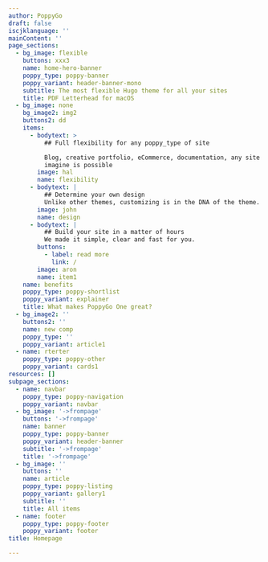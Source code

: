 ```yaml
---
author: PoppyGo
draft: false
iscjklanguage: ''
mainContent: ''
page_sections:
  - bg_image: flexible
    buttons: xxx3
    name: home-hero-banner
    poppy_type: poppy-banner
    poppy_variant: header-banner-mono
    subtitle: The most flexible Hugo theme for all your sites
    title: PDF Letterhead for macOS
  - bg_image: none
    bg_image2: img2
    buttons2: dd
    items:
      - bodytext: >
          ## Full flexibility for any poppy_type of site

          Blog, creative portfolio, eCommerce, documentation, any site you can
          imagine is possible
        image: hal
        name: flexibility
      - bodytext: |
          ## Determine your own design
          Unlike other themes, customizing is in the DNA of the theme.
        image: john
        name: design
      - bodytext: |
          ## Build your site in a matter of hours
          We made it simple, clear and fast for you.
        buttons:
          - label: read more
            link: /
        image: aron
        name: item1
    name: benefits
    poppy_type: poppy-shortlist
    poppy_variant: explainer
    title: What makes PoppyGo One great?
  - bg_image2: ''
    buttons2: ''
    name: new comp
    poppy_type: ''
    poppy_variant: article1
  - name: rterter
    poppy_type: poppy-other
    poppy_variant: cards1
resources: []
subpage_sections:
  - name: navbar
    poppy_type: poppy-navigation
    poppy_variant: navbar
  - bg_image: '->frompage'
    buttons: '->frompage'
    name: banner
    poppy_type: poppy-banner
    poppy_variant: header-banner
    subtitle: '->frompage'
    title: '->frompage'
  - bg_image: ''
    buttons: ''
    name: article
    poppy_type: poppy-listing
    poppy_variant: gallery1
    subtitle: ''
    title: All items
  - name: footer
    poppy_type: poppy-footer
    poppy_variant: footer
title: Homepage

---
```


